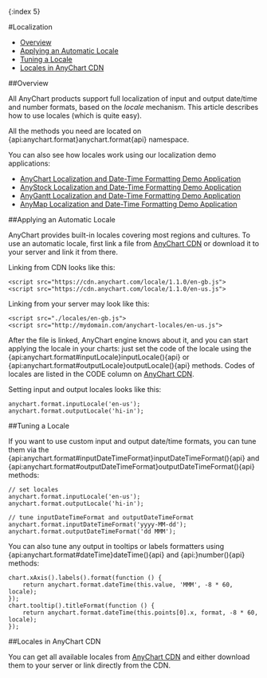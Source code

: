 {:index 5}

#Localization

* [Overview](#overview)
* [Applying an Automatic Locale](#applying_an_automatic_locale)
* [Tuning a Locale](#tuning_a_locale)
* [Locales in AnyChart CDN](#locales_in_anychart_cdn)

##Overview

All AnyChart products support full localization of input and output date/time and number formats, based on the *locale* mechanism. This article describes how to use locales (which is quite easy).

All the methods you need are located on {api:anychart.format}anychart.format{api} namespace.

You can also see how locales work using our localization demo applications:

- [AnyChart Localization and Date-Time Formatting Demo Application](https://www.anychart.com/products/anychart/demos/localization/)
- [AnyStock Localization and Date-Time Formatting Demo Application](https://www.anychart.com/products/anystock/demos/localization/)
- [AnyGantt Localization and Date-Time Formatting Demo Application](https://www.anychart.com/products/anygantt/demos/localization/)
- [AnyMap Localization and Date-Time Formatting Demo Application](https://www.anychart.com/products/anymap/demos/localization/)

##Applying an Automatic Locale

AnyChart provides built-in locales covering most regions and cultures. To use an automatic locale, first link a file from [AnyChart CDN](https://cdn.anychart.com/#locales) or download it to your server and link it from there.

Linking from CDN looks like this:

```
<script src="https://cdn.anychart.com/locale/1.1.0/en-gb.js">
<script src="https://cdn.anychart.com/locale/1.1.0/en-us.js">
```

Linking from your server may look like this:

```
<script src="./locales/en-gb.js">
<script src="http://mydomain.com/anychart-locales/en-us.js">
```

After the file is linked, AnyChart engine knows about it, and you can start applying the locale in your charts: just set the code of the locale using the {api:anychart.format#inputLocale}inputLocale(){api} or {api:anychart.format#outputLocale}outputLocale(){api} methods. Codes of locales are listed in the CODE column on [AnyChart CDN](https://cdn.anychart.com/#locales).

Setting input and output locales looks like this:

```
anychart.format.inputLocale('en-us');
anychart.format.outputLocale('hi-in');
```

##Tuning a Locale

If you want to use custom input and output date/time formats, you can tune them via the {api:anychart.format#inputDateTimeFormat}inputDateTimeFormat(){api} and {api:anychart.format#outputDateTimeFormat}outputDateTimeFormat(){api} methods:

```
// set locales
anychart.format.inputLocale('en-us');
anychart.format.outputLocale('hi-in');

// tune inputDateTimeFormat and outputDateTimeFormat
anychart.format.inputDateTimeFormat('yyyy-MM-dd'); 
anychart.format.outputDateTimeFormat('dd MMM');
```

You can also tune any output in tooltips or labels formatters using {api:anychart.format#dateTime}dateTime(){api} and {api:}number(){api} methods:

```
chart.xAxis().labels().format(function () {
    return anychart.format.dateTime(this.value, 'MMM', -8 * 60, locale);
});
chart.tooltip().titleFormat(function () {
    return anychart.format.dateTime(this.points[0].x, format, -8 * 60, locale);
});
```

##Locales in AnyChart CDN

You can get all available locales from [AnyChart CDN](https://cdn.anychart.com/#locales) and either download them to your server or link directly from the CDN.
